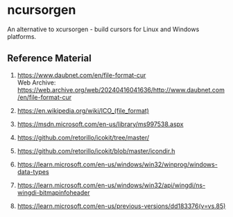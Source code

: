 # ncursorgen

An alternative to xcursorgen - build cursors for Linux and Windows platforms.

## Reference Material

1. https://www.daubnet.com/en/file-format-cur  
  Web Archive: https://web.archive.org/web/20240416041636/http://www.daubnet.com/en/file-format-cur

2. https://en.wikipedia.org/wiki/ICO_(file_format)
3. https://msdn.microsoft.com/en-us/library/ms997538.aspx
4. https://github.com/retorillo/icokit/tree/master/
5. https://github.com/retorillo/icokit/blob/master/icondir.h
6. https://learn.microsoft.com/en-us/windows/win32/winprog/windows-data-types
7. https://learn.microsoft.com/en-us/windows/win32/api/wingdi/ns-wingdi-bitmapinfoheader
8. https://learn.microsoft.com/en-us/previous-versions/dd183376(v=vs.85)
